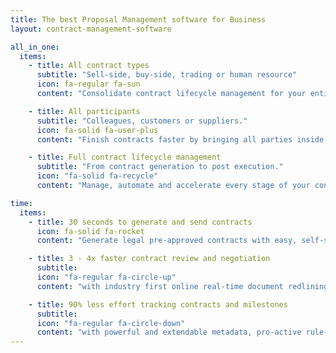 ```yaml
---
title: The best Proposal Management software for Business
layout: contract-management-software

all_in_one:
  items:
    - title: All contract types
      subtitle: "Sell-side, buy-side, trading or human resource"
      icon: fa-regular fa-sun
      content: "Consolidate contract lifecycle management for your entire company. Store and manage all company contracts in one place using DocuCollab contract lifecycle management tools"

    - title: All participants
      subtitle: "Colleagues, customers or suppliers."
      icon: fa-solid fa-user-plus
      content: "Finish contracts faster by bringing all parties inside your contract management system software"

    - title: Full contract lifecycle management
      subtitle: "From contract generation to post execution."
      icon: "fa-solid fa-recycle"
      content: "Manage, automate and accelerate every stage of your contracts lifecycle management utilizing DocuCollab contract management tools"

time:
  items:
    - title: 30 seconds to generate and send contracts
      icon: fa-solid fa-rocket
      content: "Generate legal pre-approved contracts with easy, self-service and rule based wizard"

    - title: 3 - 4x faster contract review and negotiation
      subtitle:
      icon: "fa-regular fa-circle-up"
      content: "with industry first online real-time document redlining, review and collaboration platform."

    - title: 90% less effort tracking contracts and milestones
      subtitle:
      icon: "fa-regular fa-circle-down"
      content: "with powerful and extendable metadata, pro-active rule-based alerts."
---
```

